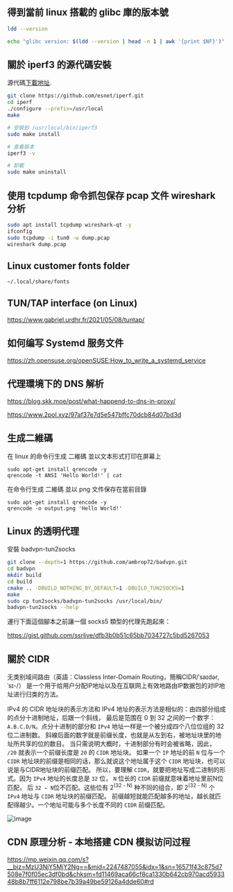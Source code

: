 
## 得到當前 linux 搭載的 glibc 庫的版本號

```bash
ldd --version

echo "glibc version: $(ldd --version | head -n 1 | awk '{print $NF}')"
```

## 關於 iperf3 的源代碼安裝

源代碼[下載地址](https://github.com/esnet/iperf/).

```bash
git clone https://github.com/esnet/iperf.git
cd iperf
./configure --prefix=/usr/local
make

# 安裝到 /usr/local/bin/iperf3
sudo make install

# 查看版本
iperf3 -v

# 卸載
sudo make uninstall
```

## 使用 tcpdump 命令抓包保存 pcap 文件 wireshark 分析

```bash
sudo apt install tcpdump wireshark-qt -y
ifconfig
sudo tcpdump -i tun0 -w dump.pcap
wireshark dump.pcap
```

## Linux customer fonts folder

```
~/.local/share/fonts
```

## TUN/TAP interface (on Linux)

https://www.gabriel.urdhr.fr/2021/05/08/tuntap/

## 如何编写 Systemd 服务文件

https://zh.opensuse.org/openSUSE:How_to_write_a_systemd_service

## 代理環境下的 DNS 解析

https://blog.skk.moe/post/what-happend-to-dns-in-proxy/

https://www.2pol.xyz/97af37e7d5e547bffc70dcb84d07bd3d

## 生成二維碼

在 linux 的命令行生成 二維碼 並以文本形式打印在屏幕上
```
sudo apt-get install qrencode -y
qrencode -t ANSI 'Hello World!' | cat
```
在命令行生成 二維碼 並以 png 文件保存在當前目錄
```
sudo apt-get install qrencode -y
qrencode -o output.png 'Hello World!'
```

## Linux 的透明代理

安裝 badvpn-tun2socks

```bash
git clone --depth=1 https://github.com/ambrop72/badvpn.git
cd badvpn
mkdir build
cd build
cmake .. -DBUILD_NOTHING_BY_DEFAULT=1 -DBUILD_TUN2SOCKS=1
make
sudo cp tun2socks/badvpn-tun2socks /usr/local/bin/
badvpn-tun2socks --help
```
運行下面這個腳本之前讓一個 socks5 類型的代理先跑起來： 

https://gist.github.com/ssrlive/dfb3b0b51c65bb7034727c5bd5267053


## 關於 CIDR

无类别域间路由（英語：Classless Inter-Domain Routing，簡稱CIDR/ˈsaɪdər, ˈsɪ-/）
是一个用于给用户分配IP地址以及在互联网上有效地路由IP数据包的对IP地址进行归类的方法。 

IPv4 的 CIDR 地址块的表示方法和 IPv4 地址的表示方法是相似的：由四部分组成的点分十进制地址，后跟一个斜线，
最后是范围在 0 到 32 之间的一个数字： `A.B.C.D/N`。点分十进制的部分和 `IPv4` 地址一样是一个被分成四个八位位组的 32 位二进制数。
斜線后面的数字就是前缀长度，也就是从左到右，被地址块里的地址所共享的位的数目。
当只需说明大概时，十进制部分有时会被省略，因此， `/20` 就表示一个前缀长度是 `20` 的 `CIDR` 地址块。
如果一个 `IP` 地址的前 `N` 位与一个 `CIDR` 地址块的前缀是相同的话，那么就说这个地址属于这个 `CIDR` 地址块，也可以说是与CIDR地址块的前缀匹配。
所以，要理解 `CIDR`，就要把地址写成二进制的形式。因为 `IPv4` 地址的长度总是 `32` 位， `N` 位长的 `CIDR` 前缀就意味着地址里前N位匹配，
后 `32 − N`位不匹配。这些位有 2<sup>(32 - N)</sup> 种不同的组合，即 2<sup>(32 - N)</sup> 个 `IPv4` 地址与 `CIDR` 地址块的前缀匹配。
前缀越短就能匹配越多的地址，越长就匹配得越少。一个地址可能与多个长度不同的 `CIDR` 前缀匹配。

![image](https://user-images.githubusercontent.com/30760636/250461241-8fa3c0b5-2bd1-4971-a900-7fd468a47538.png)

## CDN 原理分析 - 本地搭建 CDN 模拟访问过程

https://mp.weixin.qq.com/s?__biz=MzU3NjY5MjY2Ng==&mid=2247487055&idx=1&sn=16571f43c875d7508e7f0f05ec3df0bd&chksm=fd11469aca66cf8ca1330b642cb970acd593348b8b7ff6112e798be7b39a49be59126a4dde60#rd

